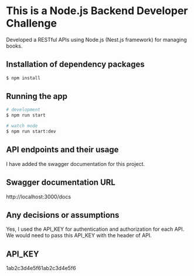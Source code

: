 # This is a Node.js Backend Developer Challenge

Developed a RESTful APIs using Node.js (Nest.js framework) for managing books.

## Installation of dependency packages

```bash
$ npm install

```

## Running the app

```bash
# development
$ npm run start

# watch mode
$ npm run start:dev

```

## API endpoints and their usage

I have added the swagger documentation for this project.

## Swagger documentation URL

http://localhost:3000/docs

## Any decisions or assumptions

Yes, I used the API_KEY for authentication and authorization for each API. We would need to pass this API_KEY with the header of API.

## API_KEY

1ab2c3d4e5f61ab2c3d4e5f6
